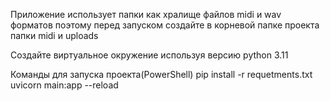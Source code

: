 Приложение использует папки как хралище файлов midi и wav форматов поэтому перед запуском
создайте в корневой папке проекта папки midi и uploads

Создайте виртуальное окружение используя версию python 3.11

Команды для запуска проекта(PowerShell)
pip install -r requetments.txt
uvicorn main:app --reload
